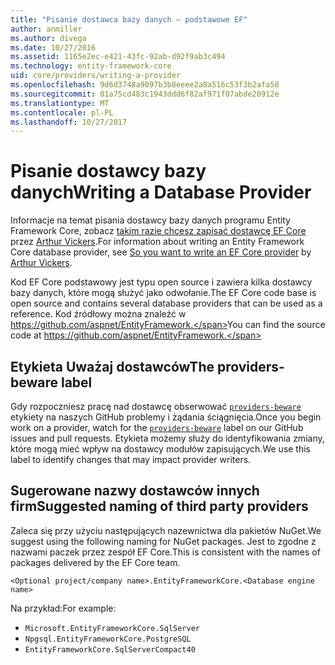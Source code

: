 ```yaml
---
title: "Pisanie dostawca bazy danych — podstawowe EF"
author: anmiller
ms.author: divega
ms.date: 10/27/2016
ms.assetid: 1165e2ec-e421-43fc-92ab-d92f9ab3c494
ms.technology: entity-framework-core
uid: core/providers/writing-a-provider
ms.openlocfilehash: 9d6d3748a9097b3b8eeee2a8a516c53f3b2afa58
ms.sourcegitcommit: 01a75cd483c1943ddd6f82af971f07abde20912e
ms.translationtype: MT
ms.contentlocale: pl-PL
ms.lasthandoff: 10/27/2017
---
```

# <a name="writing-a-database-provider"></a><span data-ttu-id="44cf0-102">Pisanie dostawcy bazy danych</span><span class="sxs-lookup"><span data-stu-id="44cf0-102">Writing a Database Provider</span></span>

<span data-ttu-id="44cf0-103">Informacje na temat pisania dostawcy bazy danych programu Entity Framework Core, zobacz [takim razie chcesz zapisać dostawcę EF Core](https://blog.oneunicorn.com/2016/11/11/so-you-want-to-write-an-ef-core-provider/) przez [Arthur Vickers](https://github.com/ajcvickers).</span><span class="sxs-lookup"><span data-stu-id="44cf0-103">For information about writing an Entity Framework Core database provider, see [So you want to write an EF Core provider](https://blog.oneunicorn.com/2016/11/11/so-you-want-to-write-an-ef-core-provider/) by [Arthur Vickers](https://github.com/ajcvickers).</span></span>

<span data-ttu-id="44cf0-104">Kod EF Core podstawowy jest typu open source i zawiera kilka dostawcy bazy danych, które mogą służyć jako odwołanie.</span><span class="sxs-lookup"><span data-stu-id="44cf0-104">The EF Core code base is open source and contains several database providers that can be used as a reference.</span></span> <span data-ttu-id="44cf0-105">Kod źródłowy można znaleźć w https://github.com/aspnet/EntityFramework.</span><span class="sxs-lookup"><span data-stu-id="44cf0-105">You can find the source code at https://github.com/aspnet/EntityFramework.</span></span>

## <a name="the-providers-beware-label"></a><span data-ttu-id="44cf0-106">Etykieta Uważaj dostawców</span><span class="sxs-lookup"><span data-stu-id="44cf0-106">The providers-beware label</span></span>

<span data-ttu-id="44cf0-107">Gdy rozpoczniesz pracę nad dostawcę obserwować [ `providers-beware` ](https://github.com/aspnet/EntityFramework/labels/providers-beware) etykiety na naszych GitHub problemy i żądania ściągnięcia.</span><span class="sxs-lookup"><span data-stu-id="44cf0-107">Once you begin work on a provider, watch for the [`providers-beware`](https://github.com/aspnet/EntityFramework/labels/providers-beware) label on our GitHub issues and pull requests.</span></span> <span data-ttu-id="44cf0-108">Etykieta możemy służy do identyfikowania zmiany, które mogą mieć wpływ na dostawcy modułów zapisujących.</span><span class="sxs-lookup"><span data-stu-id="44cf0-108">We use this label to identify changes that may impact provider writers.</span></span>

## <a name="suggested-naming-of-third-party-providers"></a><span data-ttu-id="44cf0-109">Sugerowane nazwy dostawców innych firm</span><span class="sxs-lookup"><span data-stu-id="44cf0-109">Suggested naming of third party providers</span></span>

<span data-ttu-id="44cf0-110">Zaleca się przy użyciu następujących nazewnictwa dla pakietów NuGet.</span><span class="sxs-lookup"><span data-stu-id="44cf0-110">We suggest using the following naming for NuGet packages.</span></span> <span data-ttu-id="44cf0-111">Jest to zgodne z nazwami paczek przez zespół EF Core.</span><span class="sxs-lookup"><span data-stu-id="44cf0-111">This is consistent with the names of packages delivered by the EF Core team.</span></span>

`<Optional project/company name>.EntityFrameworkCore.<Database engine name>`

<span data-ttu-id="44cf0-112">Na przykład:</span><span class="sxs-lookup"><span data-stu-id="44cf0-112">For example:</span></span>
* `Microsoft.EntityFrameworkCore.SqlServer`
* `Npgsql.EntityFrameworkCore.PostgreSQL`
* `EntityFrameworkCore.SqlServerCompact40`
